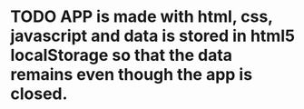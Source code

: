# TODO APP is made with html, css, javascript and data is stored in html5 localStorage so that the data remains even though the app is closed.
